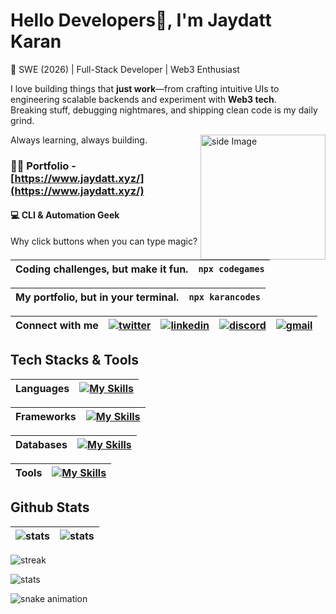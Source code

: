 

# Hello Developers👋, I'm Jaydatt Karan

🚀 SWE (2026) | Full-Stack Developer | Web3 Enthusiast

I love building things that **just work**—from crafting intuitive UIs to engineering scalable backends and experiment with **Web3 tech**.  
Breaking stuff, debugging nightmares, and shipping clean code is my daily grind.


<img src="https://github.com/sciencepal/sciencepal/blob/master/assets/life_balance.gif" alt="side Image" align="right" width="200" height="auto" />

Always learning, always building.

### 👨‍💻 Portfolio - [https://www.jaydatt.xyz/](https://www.jaydatt.xyz/)


#### 💻 CLI & Automation Geek
Why click buttons when you can type magic?

| Coding challenges, but make it fun. | ` npx codegames ` |
| ------------- | ------------- | 

| My portfolio, but in your terminal. | ` npx karancodes ` |
| ------------- | ------------- | 


| Connect with me | [![twitter](https://skillicons.dev/icons?i=twitter)](https://twitter.com/jaydattkaran) | [![linkedin](https://skillicons.dev/icons?i=linkedin)](https://www.linkedin.com/in/jaydattkaran/) | [![discord](https://skillicons.dev/icons?i=discord)](https://discord.com/users/karan.xyz) | [![gmail](https://skillicons.dev/icons?i=gmail)](mailto:karanjaydatt03@gmail.com) |
| ------------- | ------------- | ------------- | ------------- | ------------- |

## Tech Stacks & Tools

| Languages | [![My Skills](https://skillicons.dev/icons?i=c,cpp,html,css,tailwindcss,js,ts)](https://skillicons.dev) | 
| ------------- | ------------- |

| Frameworks | [![My Skills](https://skillicons.dev/icons?i=react,nextjs,threejs,express,vite)](https://skillicons.dev) | 
| ------------- | ------------- |

| Databases | [![My Skills](https://skillicons.dev/icons?i=mongodb,postgres,appwrite)](https://skillicons.dev) | 
| ------------- | ------------- |

| Tools | [![My Skills](https://skillicons.dev/icons?i=postman,git,aws,figma,bash,gcp,linux,ubuntu)](https://skillicons.dev)  | 
| ------------- | ------------- |


## Github Stats

| ![stats](https://github-readme-stats.vercel.app/api?username=karancodebase&show_icons=true&theme=gotham&hide_border=true) | ![stats](https://github-readme-stats.vercel.app/api/top-langs/?username=anuraghazra&layout=compact&theme=gotham&hide_border=true) |
| ------------- | ------------- |

![streak](https://github-readme-streak-stats-trinibs-projects.vercel.app/?user=karancodebase&theme=gotham)

![stats](https://github-readme-activity-graph.vercel.app/graph?username=karancodebase&radius=16&theme=react&area=true&order=5)


![snake animation](https://raw.githubusercontent.com/karancodebase/jaydattkaran/output/snake.svg)
